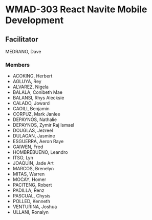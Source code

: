# WMAD-303 React Navite Mobile Development

## Facilitator 
MEDRANO, Dave

### Members 
- ACOKING, Herbert
- AGLUYA, Rey
- ALVAREZ, Nigela
- BALALA, Conibeth Mae
- BALANSI, Rhys Alecksie
- CALADO, Joward
- CAOILI, Benjamin
- CORPUZ, Mark Janlee
- DEPAYNOS, Nathalie
- DEPAYNOS, Zymir Raj Ismael
- DOUGLAS, Jezreel
- DULAGAN, Jasmine
- ESGUERRA, Aeron Raye
- GAIWEN, Fred
- HOMBREBUENO, Leandro
- ITSO, Lyn
- JOAQUIN, Jade Art
- MARCOS, Brenelyn
- MITAS, Warren
- MOCAY, Homer
- PACITENG, Robert
- PADILLA, Renz
- PASCUAL, Chysis
- POLLED, Kenneth
- VENTURINA, Joshua
- ULLANI, Ronalyn
